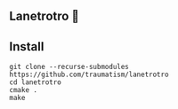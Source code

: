 ## Lanetrotro 🫏

## Install

```
git clone --recurse-submodules https://github.com/traumatism/lanetrotro
cd lanetrotro
cmake .
make
```